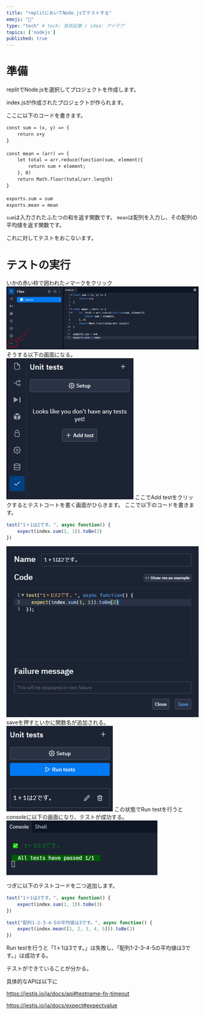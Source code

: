```yaml
---
title: "replitにおいてNode.jsでテストする"
emoji: "🐡"
type: "tech" # tech: 技術記事 / idea: アイデア
topics: ['nodejs']
published: true
---
```


# 準備
replitでNode.jsを選択してプロジェクトを作成します。

index.jsが作成されたプロジェクトが作られます。

ここに以下のコードを書きます。
```js:index.html
const sum = (x, y) => {
    return x+y
}

const mean = (arr) => {
    let total = arr.reduce(function(sum, element){
        return sum + element;
    }, 0)
    return Math.floor(total/arr.length)
}

exports.sum = sum
exports.mean = mean
```
`sum`は入力されたふたつの和を返す関数です。
`mean`は配列を入力し、その配列の平均値を返す関数です。

これに対してテストをおこないます。

# テストの実行
いかの赤い枠で囲われた✓マークをクリック
![](/images/replit-nodejs-test-01.png)
そうする以下の画面になる。
![](/images/replit-nodejs-test-02.png)
ここでAdd testをクリックするとテストコートを書く画面がひらきます。
ここで以下のコードを書きます。
```js
test("1＋1は2です。", async function() {
    expect(index.sum(1, 1)).toBe(2)
})
```
![](/images/replit-nodejs-test-03.png)
saveを押すといかに関数名が追加される。
![](/images/replit-nodejs-test-04.png)
この状態でRun testを行うとconsoleに以下の画面になり、テストが成功する。
![](/images/replit-nodejs-test-05.png)

つぎに以下のテストコードを二つ追加します。
```js
test("1＋1は3です。", async function() {
    expect(index.sum(1, 1)).toBe(3)
})
```

```js
test("配列1-2-3-4-5の平均値は3です。", async function() {
    expect(index.mean([1, 2, 3, 4, 5])).toBe(3)
})
```

Run testを行うと「1＋1は3です。」は失敗し、「配列1-2-3-4-5の平均値は3です。」は成功する。

テストができていることが分かる。

具体的なAPIは以下に

https://jestjs.io/ja/docs/api#testname-fn-timeout

https://jestjs.io/ja/docs/expect#expectvalue